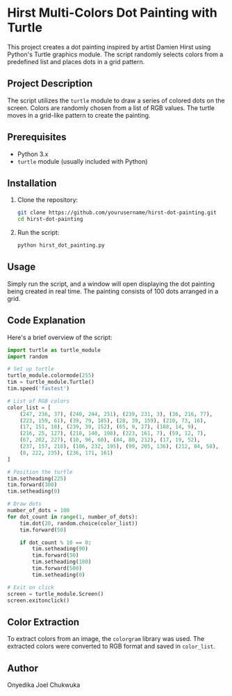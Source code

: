 # Hirst Multi-Colors Dot Painting with Turtle

This project creates a dot painting inspired by artist Damien Hirst using Python's Turtle graphics module. The script randomly selects colors from a predefined list and places dots in a grid pattern.

## Project Description

The script utilizes the `turtle` module to draw a series of colored dots on the screen. Colors are randomly chosen from a list of RGB values. The turtle moves in a grid-like pattern to create the painting. 

## Prerequisites

- Python 3.x
- `turtle` module (usually included with Python)

## Installation

1. Clone the repository:
    ```sh
    git clone https://github.com/yourusername/hirst-dot-painting.git
    cd hirst-dot-painting
    ```

2. Run the script:
    ```sh
    python hirst_dot_painting.py
    ```

## Usage

Simply run the script, and a window will open displaying the dot painting being created in real time. The painting consists of 100 dots arranged in a grid.

## Code Explanation

Here's a brief overview of the script:

```python
import turtle as turtle_module
import random

# Set up turtle
turtle_module.colormode(255)
tim = turtle_module.Turtle()
tim.speed('fastest')

# List of RGB colors
color_list = [
    (247, 236, 37), (240, 244, 251), (239, 231, 3), (36, 216, 77), 
    (223, 159, 61), (39, 79, 185), (28, 39, 159), (210, 73, 16), 
    (17, 151, 18), (239, 39, 152), (65, 9, 27), (188, 14, 9), 
    (216, 25, 127), (218, 140, 198), (223, 161, 7), (59, 12, 7), 
    (67, 202, 227), (10, 96, 60), (84, 80, 212), (17, 19, 52), 
    (237, 157, 218), (106, 232, 195), (99, 205, 136), (212, 84, 58), 
    (8, 222, 235), (236, 171, 161)
]

# Position the turtle
tim.setheading(225)
tim.forward(300)
tim.setheading(0)

# Draw dots
number_of_dots = 100
for dot_count in range(1, number_of_dots):
    tim.dot(20, random.choice(color_list))
    tim.forward(50)

    if dot_count % 10 == 0:
        tim.setheading(90)
        tim.forward(50)
        tim.setheading(180)
        tim.forward(500)
        tim.setheading(0)

# Exit on click
screen = turtle_module.Screen()
screen.exitonclick()
```

## Color Extraction

To extract colors from an image, the `colorgram` library was used. The extracted colors were converted to RGB format and saved in `color_list`.

## Author

Onyedika Joel Chukwuka
